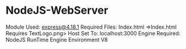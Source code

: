 # NodeJS-WebServer
Module Used:
    express@4.18.1
Required Files:
    Index.html
        =>Index.html Requires TextLogo.png>
Host Set To:
    localhost:3000
Engine Required:
    NodeJS RunTime Engine Environment V8